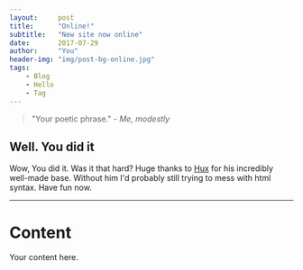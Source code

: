 ```yaml
---
layout:     post
title:      "Online!"
subtitle:   "New site now online"
date:       2017-07-29
author:     "You"
header-img: "img/post-bg-online.jpg"
tags:
    - Blog
    - Hello
    - Tag
---
```


> "Your poetic phrase."
> *- Me, modestly*


## Well. You did it

Wow, You did it. Was it that hard?
Huge thanks to <a href="https://github.com/Huxpro">Hux</a> for his incredibly well-made base. Without him I'd probably still trying to mess with html syntax.
Have fun now.

---

# Content

Your content here.
